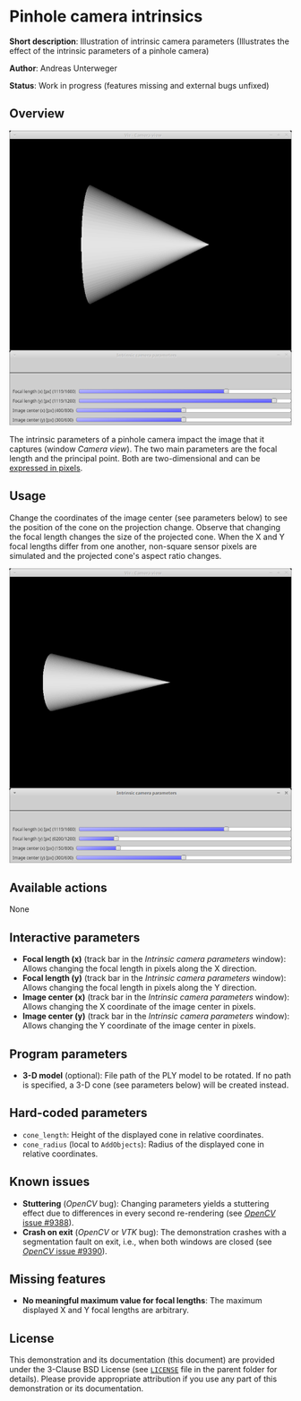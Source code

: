 Pinhole camera intrinsics
=========================

**Short description**: Illustration of intrinsic camera parameters (Illustrates the effect of the intrinsic parameters of a pinhole camera)

**Author**: Andreas Unterweger

**Status**: Work in progress (features missing and external bugs unfixed)

Overview
--------

![Screenshot](../screenshots/intrinsics.png)

The intrinsic parameters of a pinhole camera impact the image that it captures (window *Camera view*). The two main parameters are the focal length and the principal point. Both are two-dimensional and can be [expressed in pixels](https://docs.opencv.org/3.4.0/d9/d0c/group__calib3d.html).

Usage
-----

Change the coordinates of the image center (see parameters below) to see the position of the cone on the projection change. Observe that changing the focal length changes the size of the projected cone. When the X and Y focal lengths differ from one another, non-square sensor pixels are simulated and the projected cone's aspect ratio changes.

![Screenshot after changing the (y) focal length and the x image center](../screenshots/intrinsics_fy200_cx150.png)

Available actions
-----------------

None

Interactive parameters
----------------------

* **Focal length (x)** (track bar in the *Intrinsic camera parameters* window): Allows changing the focal length in pixels along the X direction.
* **Focal length (y)** (track bar in the *Intrinsic camera parameters* window): Allows changing the focal length in pixels along the Y direction.
* **Image center (x)** (track bar in the *Intrinsic camera parameters* window): Allows changing the X coordinate of the image center in pixels.
* **Image center (y)** (track bar in the *Intrinsic camera parameters* window): Allows changing the Y coordinate of the image center in pixels.

Program parameters
------------------

* **3-D model** (optional): File path of the PLY model to be rotated. If no path is specified, a 3-D cone (see parameters below) will be created instead.

Hard-coded parameters
---------------------

* `cone_length`: Height of the displayed cone in relative coordinates.
* `cone_radius` (local to `AddObjects`): Radius of the displayed cone in relative coordinates.

Known issues
------------

* **Stuttering** (*OpenCV* bug): Changing parameters yields a stuttering effect due to differences in every second re-rendering (see [*OpenCV* issue #9388](https://github.com/opencv/opencv/issues/9388)).
* **Crash on exit** (*OpenCV* or *VTK* bug): The demonstration crashes with a segmentation fault on exit, i.e., when both windows are closed (see [*OpenCV* issue #9390](https://github.com/opencv/opencv/issues/9390)).

Missing features
----------------

* **No meaningful maximum value for focal lengths**: The maximum displayed X and Y focal lengths are arbitrary.

License
-------

This demonstration and its documentation (this document) are provided under the 3-Clause BSD License (see [`LICENSE`](../LICENSE) file in the parent folder for details). Please provide appropriate attribution if you use any part of this demonstration or its documentation.